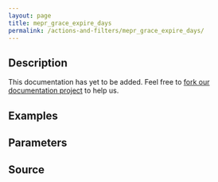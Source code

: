 ```yaml
---
layout: page
title: mepr_grace_expire_days
permalink: /actions-and-filters/mepr_grace_expire_days/
---
```


## Description

This documentation has yet to be added. Feel free to [fork our documentation project](https://github.com/caseproof/memberpress-docs) to help us.

## Examples


## Parameters


## Source

